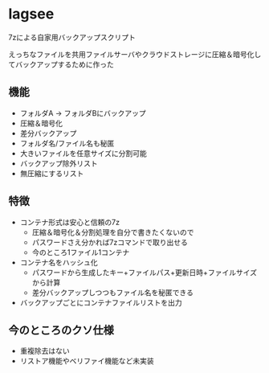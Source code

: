 # lagsee
7zによる自家用バックアップスクリプト

えっちなファイルを共用ファイルサーバやクラウドストレージに圧縮＆暗号化してバックアップするために作った

## 機能
* フォルダA → フォルダBにバックアップ
* 圧縮＆暗号化
* 差分バックアップ
* フォルダ名/ファイル名も秘匿
* 大きいファイルを任意サイズに分割可能
* バックアップ除外リスト
* 無圧縮にするリスト

## 特徴
* コンテナ形式は安心と信頼の7z
  * 圧縮＆暗号化＆分割処理を自分で書きたくないので
  * パスワードさえ分かれば7zコマンドで取り出せる
  * 今のところ1ファイル1コンテナ
* コンテナ名をハッシュ化
  * パスワードから生成したキー+ファイルパス+更新日時+ファイルサイズから計算
  * 差分バックアップしつつもファイル名を秘匿できる
* バックアップごとにコンテナファイルリストを出力

## 今のところのクソ仕様
* 重複除去はない
* リストア機能やベリファイ機能など未実装

